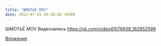 ```yaml
---
title: "ШМОТЬЁ.MOV"
date: 2012-07-25 20:30:00 +0300
---
```


ШМОТЬЁ.MOV
Видеозапись
https://vk.com/video41076938_162852599

[Вложение](https://vk.com/video41076938_162852599)
